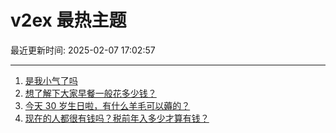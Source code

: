 # v2ex 最热主题

最近更新时间: 2025-02-07 17:02:57

--- 
1. [是我小气了吗](https://www.v2ex.com/t/1109486) 
2. [想了解下大家早餐一般花多少钱？](https://www.v2ex.com/t/1109501) 
3. [今天 30 岁生日啦，有什么羊毛可以薅的？](https://www.v2ex.com/t/1109503) 
4. [现在的人都很有钱吗？税前年入多少才算有钱？](https://www.v2ex.com/t/1109522) 
